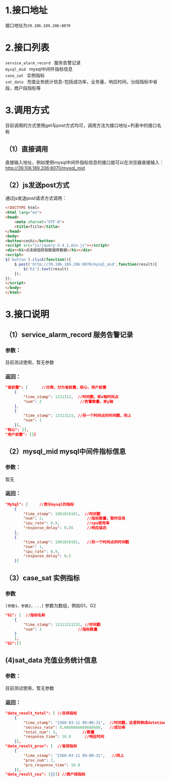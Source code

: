 # 1.接口地址
接口地址为`39.106.189.206:8070`
# 2.接口列表
`service_alarm_record `  服务告警记录  
`mysql_mid `             mysql中间件指标信息  
`case_sat `              实例指标  
`sat_data `             充值业务统计信息-包括成功率，业务量，响应时间，分段指标中省段，商户段指标等  
# 3.调用方式
目前调用的方式使用get与post方式均可，调用方法为接口地址+列表中的接口名称
## （1）直接调用
直接输入地址，例如使用mysql中间件指标信息的接口就可以在浏览器直接输入：http://39.106.189.206:8070/mysql_mid
## （2）js发送post方式
通过js发送post请求方式调用：
```html
<!DOCTYPE html>
<html lang="en">
<head>
    <meta charset="UTF-8">
    <title>Title</title>
</head>
<body>
<button>ceshi</button>
<script src="js/jquery-3.4.1.min.js"></script>
<div><h1>点击按钮获取数据库数据</h1></div>
<script>
$('button').click(function(){
    $.post('http://39.106.189.206:8070/mysql_mid',function(result){
        $('h1').text(result)
    });
});
</script>
</body>
</html>
```
# 3.接口说明
## （1）service_alarm_record 服务告警记录
### 参数：
目前测试使用，暂无参数
### 返回：
```json
"省前置": [      //分类，分为省前置，核心，用户前置
    {
        "time_stamp": 1231312,  //时间戳，即x轴时间点
        "num": 2                 //告警数量，即y轴
    }, 
    {
        "time_stamp": 12313123, //另一个时间点的时间戳，同上
        "num": 1
    }], 
"核心": [], 
"用户前置": []}
```
## （2）mysql_mid mysql中间件指标信息
### 参数：
暂无
### 返回：
```json
"MySql": [     //表示mysql的指标
    {
        "time_stamp": 1001010101,  //时间戳
        "num": 2,                   //指标数量，暂时没用
        "cpu_rate": 0.9,            //cpu使用率
        "response_delay": 0.55      //响应延迟
    }, 
    {
        "time_stamp": 1001010102,   //另一个时间点的时间戳
        "num": 1, 
        "cpu_rate": 0.9, 
        "response_delay": 0.5
    }]
```
## （3）case_sat 实例指标
### 参数
`[参数1，参数2，...]` 参数为数组，例如G1，G2
```json
"G1": [  //指标名称
    {
        "time_stamp": 12313213231, //时间戳
        "num": 3                //指标数量
    }
    ],
"G2":[]
```
## (4)sat_data 充值业务统计信息
### 参数：
目前测试使用，暂无参数
### 返回：
```json
"data_result_total": [ //总体指标
    {
        "time_stamp": "2360-03-11 09:00:31",  //时间戳，这里转换成datetime格式了，可以不转
        "seccess_rate": 0.6666666666666666,   //成功率
        "total_num": 3,           //数量
        "response_time": 10.0      //响应时间
    }],
"data_result_prov": [  //省段指标
    {
        "time_stamp": "2360-03-11 09:00:31",   //同上
        "prov_num": 3, 
        "pro_response_time": 10.0
    }], 
"data_result_cus": [{}]} //商户段指标
```